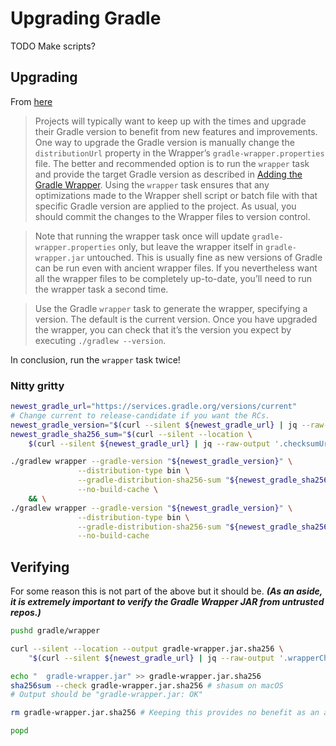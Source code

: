 # Upgrading Gradle

TODO Make scripts?

## Upgrading

From [here][upgrading]

> Projects will typically want to keep up with the times and upgrade their
> Gradle version to benefit from new features and improvements. One way to
> upgrade the Gradle version is manually change the `distributionUrl` property
> in the Wrapper’s `gradle-wrapper.properties` file. The better and recommended
> option is to run the `wrapper` task and provide the target Gradle version as
> described in [Adding the Gradle Wrapper][adding]. Using the `wrapper` task
> ensures that any optimizations made to the Wrapper shell script or batch file
> with that specific Gradle version are applied to the project. As usual, you
> should commit the changes to the Wrapper files to version control.

> Note that running the wrapper task once will update
> `gradle-wrapper.properties` only, but leave the wrapper itself in
> `gradle-wrapper.jar` untouched. This is usually fine as new versions of Gradle
> can be run even with ancient wrapper files. If you nevertheless want all the
> wrapper files to be completely up-to-date, you’ll need to run the wrapper task
> a second time.

> Use the Gradle `wrapper` task to generate the wrapper, specifying a version.
> The default is the current version. Once you have upgraded the wrapper, you
> can check that it’s the version you expect by executing `./gradlew --version`.

In conclusion, run the `wrapper` task twice!

### Nitty gritty

```sh
newest_gradle_url="https://services.gradle.org/versions/current"
# Change current to release-candidate if you want the RCs.
newest_gradle_version="$(curl --silent ${newest_gradle_url} | jq --raw-output '.version')"
newest_gradle_sha256_sum="$(curl --silent --location \
    $(curl --silent ${newest_gradle_url} | jq --raw-output '.checksumUrl'))"

./gradlew wrapper --gradle-version "${newest_gradle_version}" \
               --distribution-type bin \
               --gradle-distribution-sha256-sum "${newest_gradle_sha256_sum}" \
               --no-build-cache \
    && \
./gradlew wrapper --gradle-version "${newest_gradle_version}" \
               --distribution-type bin \
               --gradle-distribution-sha256-sum "${newest_gradle_sha256_sum}" \
               --no-build-cache
```

## Verifying

For some reason this is not part of the above but it should be. ***(As an aside,
it is extremely important to verify the Gradle Wrapper JAR from untrusted
repos.)***

```sh
pushd gradle/wrapper

curl --silent --location --output gradle-wrapper.jar.sha256 \
    "$(curl --silent ${newest_gradle_url} | jq --raw-output '.wrapperChecksumUrl')"

echo "  gradle-wrapper.jar" >> gradle-wrapper.jar.sha256
sha256sum --check gradle-wrapper.jar.sha256 # shasum on macOS
# Output should be "gradle-wrapper.jar: OK"

rm gradle-wrapper.jar.sha256 # Keeping this provides no benefit as an attacker could modify it too

popd
```

[upgrading]: https://docs.gradle.org/current/userguide/gradle_wrapper.html#sec:upgrading_wrapper
[adding]: https://docs.gradle.org/current/userguide/gradle_wrapper.html#sec:adding_wrapper
[verifying]: https://docs.gradle.org/current/userguide/gradle_wrapper.html#wrapper_checksum_verification
